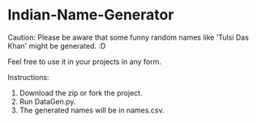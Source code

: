# Indian-Name-Generator

Caution: Please be aware that some funny random names like 'Tulsi Das Khan' might be generated. :D 

Feel free to use it in your projects in any form.


Instructions:
1. Download the zip or fork the project.
2. Run DataGen.py.
3. The generated names will be in names.csv.
